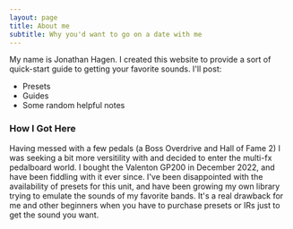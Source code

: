 ```yaml
---
layout: page
title: About me
subtitle: Why you'd want to go on a date with me
---
```


My name is Jonathan Hagen. I created this website to provide a sort of quick-start guide to getting your favorite sounds. I'll post:

- Presets
- Guides
- Some random helpful notes

### How I Got Here

Having messed with a few pedals (a Boss Overdrive and Hall of Fame 2) I was seeking a bit more versitility with and decided to enter the multi-fx pedalboard world. I bought the Valenton GP200 in December 2022, and have been fiddling with it ever since. I've been disappointed with the availability of presets for this unit, and have been growing my own library trying to emulate the sounds of my favorite bands. It's a real drawback for me and other beginners when you have to purchase presets or IRs just to get the sound you want.
